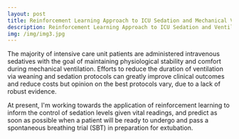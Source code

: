```yaml
---
layout: post
title: Reinforcement Learning Approach to ICU Sedation and Mechanical Ventilator Management
description: Reinforcement Learning Approach to ICU Sedation and Ventilator Management
img: /img/img3.jpg
---
```


The majority of intensive care unit patients are administered intravenous sedatives with the goal of maintaining physiological stability and comfort during mechanical ventilation. Efforts to reduce the duration of ventilation via weaning and sedation protocols can greatly improve clinical outcomes and reduce costs but opinion on the best protocols vary, due to a lack of robust evidence. 

At present, I'm working towards the application of reinforcement learning to inform the control of sedation levels given vital readings, and predict as soon as possible when a patient will be ready to undergo and pass a spontaneous breathing trial (SBT) in preparation for extubation.

<div class="img_row">
	<img class="col three" src="{{ site.baseurl }}/img/icu.jpg" alt="" title="ICU"/>
</div>